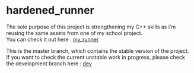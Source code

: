 # hardened_runner

The sole purpose of this project is strengthening my C++ skills as i'm reusing the same assets from one of my school project.<br>
You can check it out here : [my_runner](https://github.com/Cram0/my_runner_2019)

This is the master branch, which contains the stable version of the project.<br>
If you want to check the current unstable work in progress, please check the development branch here : [dev](https://github.com/Cram0/hardened_runner/tree/dev)
